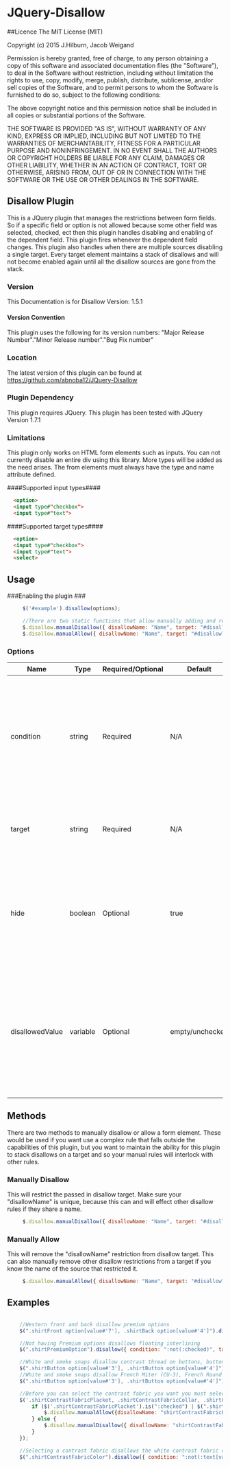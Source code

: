 # JQuery-Disallow
##Licence
The MIT License (MIT)

Copyright (c) 2015 J.Hilburn, Jacob Weigand

Permission is hereby granted, free of charge, to any person obtaining a copy
of this software and associated documentation files (the "Software"), to deal
in the Software without restriction, including without limitation the rights
to use, copy, modify, merge, publish, distribute, sublicense, and/or sell
copies of the Software, and to permit persons to whom the Software is
furnished to do so, subject to the following conditions:

The above copyright notice and this permission notice shall be included in all
copies or substantial portions of the Software.

THE SOFTWARE IS PROVIDED "AS IS", WITHOUT WARRANTY OF ANY KIND, EXPRESS OR
IMPLIED, INCLUDING BUT NOT LIMITED TO THE WARRANTIES OF MERCHANTABILITY,
FITNESS FOR A PARTICULAR PURPOSE AND NONINFRINGEMENT. IN NO EVENT SHALL THE
AUTHORS OR COPYRIGHT HOLDERS BE LIABLE FOR ANY CLAIM, DAMAGES OR OTHER
LIABILITY, WHETHER IN AN ACTION OF CONTRACT, TORT OR OTHERWISE, ARISING FROM,
OUT OF OR IN CONNECTION WITH THE SOFTWARE OR THE USE OR OTHER DEALINGS IN THE
SOFTWARE.

## Disallow Plugin ##
This is a JQuery plugin that manages the restrictions between form fields. So if a specific field or option is not allowed because some other field was selected, checked, ect then this plugin handles disabling and enabling of the dependent field. This plugin fires whenever the dependent field changes. This plugin also handles when there are multiple sources disabling a single target. Every target element maintains a stack of disallows and will not become enabled again until all the disallow sources are gone from the stack.  

### Version ###
This Documentation is for Disallow Version: 1.5.1

#### Version Convention ####
This plugin uses the following for its version numbers: "Major Release Number"."Minor Release number"."Bug Fix number"

### Location ###
The latest version of this plugin can be found at https://github.com/abnoba12/JQuery-Disallow

### Plugin Dependency ###
This plugin requires JQuery. This plugin has been tested with JQuery Version 1.7.1

### Limitations ###
This plugin only works on HTML form elements such as inputs. You can not currently disable an entire div using this library. More types will be added as the need arises. The from elements must always have the type and name attribute defined.

####Supported input types####
```html
  <option>
  <input type#"checkbox">
  <input type#"text">
```

####Supported target types####
```html
  <option>
  <input type#"checkbox">
  <input type#"text">  
  <select>  
```

## Usage ##
###Enabling the plugin ###
```javascript
     $('#example').disallow(options);

     //There are two static functions that allow manually adding and removing of restrictions
     $.disallow.manualDisallow({ disallowName: "Name", target: "#disallowTarget", hide: false });
     $.disallow.manualAllow({ disallowName: "Name", target: "#disallowTarget"});
```

### Options ###

|Name | Type | Required/Optional | Default | Description|
|----|----|----|----|-------|
|condition | string | Required | N/A | This is the condition that applies to the selector disallow is attached to. If this condition returns true then it will restrict the target. This field can take any statement that is valid for [http://api.jquery.com/is/ JQuery's .is() function]. Some useful statements: ":not(any is statement)", ":checked", ":selected", ":text[value#'']"|
|target | string | Required | N/A | This is the HTML element(s) that you want to be disabled when the condition on the source is met. This uses the same syntax as standard selectors.|
|hide | boolean | Optional | true | When the all conditions are met and we are going to disable a target html element. If hide is true then we will disable and remove the target element(s) from view on the page. If hide is set to false then we will only disable the element(s) and not remove it from view.|
|disallowedValue | variable | Optional | empty/unchecked | When the all conditions are met and we are going to disable a target html element. If disallowedValue is set then we will set the target's value to whatever is specified. When using this on checkboxes use true/false. If no value is set for disallowedVlue then the default behavior is to set the field to "" or unchecked.|

## Methods ##
There are two methods to manually disallow or allow a form element. These would be used if you want use a complex rule that falls outside the capabilities of this plugin, but you want to maintain the ability for this plugin to stack disallows on a target and so your manual rules will interlock with other rules.

### Manually Disallow ###
This will restrict the passed in disallow target. Make sure your "disallowName" is unique, because this can and will effect other disallow rules if they share a name.
```javascript
     $.disallow.manualDisallow({ disallowName: "Name", target: "#disallowTarget", hide: false });
```

### Manually Allow ###
This will remove the "disallowName" restriction from disallow target. This can also manually remove other disallow restrictions from a target if you know the name of the source that restricted it.
```javascript
     $.disallow.manualAllow({ disallowName: "Name", target: "#disallowTarget"});
```

## Examples ##
```javascript

    //Western front and back disallow premium options
    $(".shirtFront option[value#'7'], .shirtBack option[value#'4']").disallow({ condition: ":selected", target: ".shirtPremiumOption", hide: false });    

    //Not having Premium options disallows floating interlining
    $(".shirtPremiumOption").disallow({ condition: ":not(:checked)", target: ".shirtInterlining option[value#'9']" });    

    //White and smoke snaps disallow contrast thread on buttons, button holes, premium options
    $(".shirtButton option[value#'3'], .shirtButton option[value#'4']").disallow({ condition: ":selected", target: ".shirtContrastThreadButton, .shirtContrastThreadButtonhole, .shirtPremiumOption", hide: false });
    //White and smoke snaps disallow French Miter (CU-3), French Round (CU-6), French Square (CU-9), Square Convertible Cuff (CU-10), Miter Convertible Cuff (CU-23), Round Convertible Cuff (CU-26), Reverse French Miter (CU-13)
    $(".shirtButton option[value#'3'], .shirtButton option[value#'4']").disallow({ condition: ":selected", target: ".shirtCuff option[value#'3'], .shirtCuff option[value#'6'], .shirtCuff option[value#'9'], .shirtCuff option[value#'10'], .shirtCuff option[value#'11'], .shirtCuff option[value#'12'], .shirtCuff option[value#'15']"});

    //Before you can select the contrast fabric you want you must select a placement
    $('.shirtContrastFabricPlacket, .shirtContrastFabricCollar, .shirtContrastFabricCuff').change(function () {
        if ($('.shirtContrastFabricPlacket').is(":checked") | $(".shirtContrastFabricCollar").val() |# "None" | $(".shirtContrastFabricCuff").val() |# "None") {
            $.disallow.manualAllow({disallowName: "shirtContrastFabricPlacement", target: ".shirtContrastFabricColorWhite, .shirtContrastFabricColor"});
        } else {
            $.disallow.manualDisallow({ disallowName: "shirtContrastFabricPlacement", target: ".shirtContrastFabricColorWhite, .shirtContrastFabricColor", hide: false });
        }
    });

    //Selecting a contrast fabric disallows the white contrast fabric checkbox
    $(".shirtContrastFabricColor").disallow({ condition: ":not(:text[value#''])", target: ".shirtContrastFabricColorWhite", hide: false });
```
